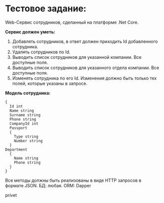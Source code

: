 # Тестовое задание: 

Web-Сервис сотрудников, сделанный на платформе .Net Core.

**Сервис должен уметь:**
1. Добавлять сотрудников, в ответ должен приходить Id добавленного сотрудника.
2. Удалять сотрудников по Id.
3. Выводить список сотрудников для указанной компании. Все доступные поля.
4. Выводить список сотрудников для указанного отдела компании. Все доступные поля.
5. Изменять сотрудника по его Id. Изменения должно быть только тех полей, которые указаны в запросе.

**Модель сотрудника:**
```
{
  Id int
  Name string
  Surname string
  Phone string
  CompanyId int
  Passport
  {
    Type string
    Number string
  }
Department
  {
    Name string
    Phone string
  }
}
```
Все методы должны быть реализованы в виде HTTP запросов в формате JSON.
БД: любая.
ORM: Dapper

privet

